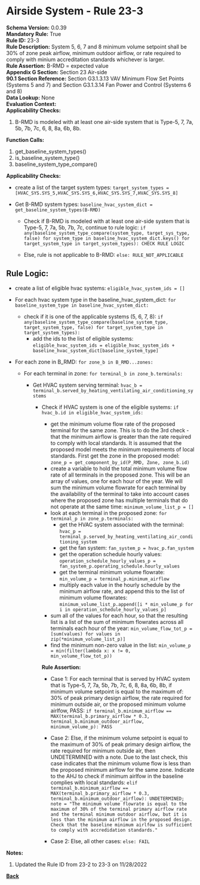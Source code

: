 
# Airside System - Rule 23-3  

**Schema Version:** 0.0.39  
**Mandatory Rule:** True  
**Rule ID:** 23-3  
**Rule Description:** System 5, 6, 7 and 8 minimum volume setpoint shall be 30% of zone peak airflow, minimum outdoor airflow, or rate required to comply with minium accreditation standards whichever is larger.  
**Rule Assertion:** B-RMD = expected value  
**Appendix G Section:** Section 23 Air-side  
**90.1 Section Reference:** Section G3.1.3.13 VAV Minimum Flow Set Points (Systems 5 and 7) and Section G3.1.3.14 Fan Power and Control (Systems 6 and 8)  
**Data Lookup:** None  
**Evaluation Context:**  
**Applicability Checks:**  

1. B-RMD is modeled with at least one air-side system that is Type-5, 7, 7a, 5b, 7b, 7c, 6, 8, 8a, 6b, 8b.

**Function Calls:**  

1. get_baseline_system_types()
2. is_baseline_system_type()
3. baseline_system_type_compare()

**Applicability Checks:**  
- create a list of the target system types: `target_system_types = [HVAC_SYS.SYS_5,HVAC_SYS.SYS_6,HVAC_SYS.SYS_7,HVAC_SYS.SYS_8]`
- Get B-RMD system types: `baseline_hvac_system_dict = get_baseline_system_types(B-RMD)`

  - Check if B-RMD is modeled with at least one air-side system that is Type-5, 7, 7a, 5b, 7b, 7c, continue to rule logic: `if any(baseline_system_type_compare(system_type, target_sys_type, false) for system_type in baseline_hvac_system_dict.keys() for target_system_type in target_system_types): CHECK RULE LOGIC`

  - Else, rule is not applicable to B-RMD: `else: RULE_NOT_APPLICABLE`

## Rule Logic:  

- create a list of eligible hvac systems: `eligible_hvac_system_ids = []`

- For each hvac system type in the baseline_hvac_system_dict: `for baseline_system_type in baseline_hvac_system_dict:`
  - check if it is one of the applicable systems (5, 6, 7, 8): `if any(baseline_system_type_compare(baseline_system_type, target_system_type, false) for target_system_type in target_system_types):`
    - add the ids to the list of eligible systems: `eligible_hvac_system_ids = eligible_hvac_system_ids + baseline_hvac_system_dict[baseline_system_type]`

- For each zone in B_RMD: `for zone_b in B_RMD...zones:`

  - For each terminal in zone: `for terminal_b in zone_b.terminals:`

    - Get HVAC system serving terminal: `hvac_b = terminal_b.served_by_heating_ventilating_air_conditioning_systems`
  
      - Check if HVAC system is one of the eligible systems: `if hvac_b.id in eligible_hvac_system_ids:`
        
        - get the minimum volume flow rate of the proposed terminal for the same zone.  This is to do the 3rd check - that the minimum airflow is greater than the rate required to comply with local standards.  It is assumed that the proposed model meets the minimum requirements of local standards.  First get the zone in the proposed model: `zone_p = get_component_by_id(P_RMD, Zone, zone_b.id)`
        - create a variable to hold the total minimum volume flow rate of all terminals in the proposed zone.  This will be an array of values, one for each hour of the year.  We will sum the minimum volume flowrate for each terminal by the availability of the terminal to take into account cases where the proposed zone has multiple terminals that do not operate at the same time: `minimum_volume_list_p = []`
        - look at each terminal in the proposed zone: `for terminal_p in zone_p.terminals:`
          - get the HVAC system associated with the terminal: `hvac_p = terminal_p.served_by_heating_ventilating_air_conditioning_system`
          - get the fan system: `fan_system_p = hvac_p.fan_system`
          - get the operation schedule hourly values: `operation_schedule_hourly_values_p = fan_system_p.operating_schedule.hourly_values`
          - get the terminal minimum volume flowrate: `min_volume_p = terminal_p.minimum_airflow`
          - multiply each value in the hourly schedule by the minimum airflow rate, and append this to the list of minimum volume flowrates: `minimum_volume_list_p.append([i * min_volume_p for i in operation_schedule_hourly_values_p]`
        - sum all of the values for each hour, so that the resulting list is a list of the sum of minimum flowrates across all terminals each hour of the year: `min_volume_flow_tot_p = [sum(values) for values in zip(*minimum_volume_list_p)]`
        - find the minimum non-zero value in the list: `min_volume_p = min(filter(lambda x: x != 0, min_volume_flow_tot_p))`

        **Rule Assertion:**    

        - Case 1: For each terminal that is served by HVAC system that is Type-5, 7, 7a, 5b, 7b, 7c, 6, 8, 8a, 6b, 8b, if minimum volume setpoint is equal to the maximum of: 30% of peak primary design airflow, the rate required for minimum outside air, or the proposed minimum volume airlfow, PASS: `if terminal_b.minimum_airflow == MAX(terminal_b.primary_airflow * 0.3, terminal_b.minimum_outdoor_airflow, minimum_volume_p): PASS`
       
        - Case 2: Else, if the minimum volume setpoint is equal to the maximum of 30% of peak primary design airflow, the rate required for minimum outside air, then UNDETERMINED with a note.  Due to the last check, this case indicates that the minimum volume flow is less than the proposed minimum airflow for the same zone.  Indicate to the AHJ to check if minimum airlfow in the baseline complies with local standards: `elif terminal_b.minimum_airflow == MAX(terminal_b.primary_airflow * 0.3, terminal_b.minimum_outdoor_airflow): UNDETERMINED; note = "The minimum volume flowrate is equal to the maximum of 30% of the terminal primary airflow rate and the terminal minimum outdoor airflow, but it is less than the minimum airflow in the proposed design.  Check that the baseline minimum airlfow is sufficient to comply with accredidation standards."`

        - Case 2: Else, all other cases: `else: FAIL`

**Notes:**
1. Updated the Rule ID from 23-2 to 23-3 on 11/28/2022


**[Back](../_toc.md)**

